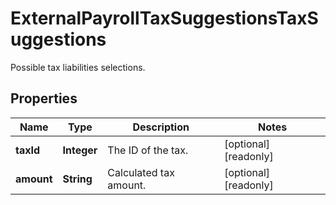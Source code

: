 

# ExternalPayrollTaxSuggestionsTaxSuggestions

Possible tax liabilities selections.

## Properties

| Name | Type | Description | Notes |
|------------ | ------------- | ------------- | -------------|
|**taxId** | **Integer** | The ID of the tax. |  [optional] [readonly] |
|**amount** | **String** | Calculated tax amount. |  [optional] [readonly] |



